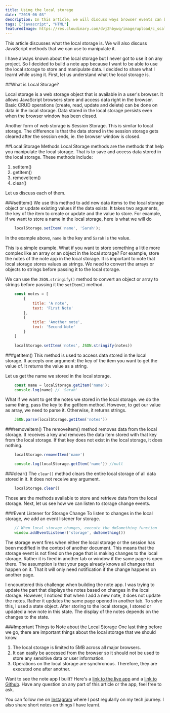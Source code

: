 ```yaml
---
title: Using the local storage
date: "2019-06-03"
description: In this article, we will discuss ways browser events can be handled, default browser actions and event propagation.
tags: ["javascript", "HTML"]
featuredImage: https://res.cloudinary.com/dvj2hbywq/image/upload/c_scale,w_800/v1555007526/ambitious-creative-co-rick-barrett-110145-unsplash-compressor_hzty02.jpg
---
```


This article discusses what the local storage is. We will also discuss JavaScript methods that we can use to manipulate it.

I have always known about the local storage but I never got to use it on any project. So I decided to build a note app because I want to be able to use the local storage to store and manipulate data. I decided to share what I learnt while using it. First, let us understand what the local storage is.

##What is Local Storage?

Local storage is a web storage object that is available in a user's browser. It allows JavaScript browsers store and access data right in the browser.  Basic CRUD operations (create, read, update and delete) can be done on data in the local storage. Data stored in the local storage persists even when the browser window has been closed.

Another form of web storage is  Session Storage. This is similar to local storage. The difference is that the data stored in the session storage gets cleared after the session ends, ie. the browser window is closed.

##Local Storage Methods
Local Storage methods are the methods that help you manipulate the local storage. That is to save and access data stored in the local storage. These methods include:

1. setItem()
2. getItem()
3. removeItem()
4. clear()

Let us discuss each of them. 

###setItem()
We use this method to add new data items to the local storage object or update existing values if the data exists. It takes two arguments, the key of the item to create or update and the value to store. For example, if we want to store a name in the local storage, here is what we will do

```js
    localStorage.setItem('name', 'Sarah');
```

In the example above, `name` is the key and `Sarah` is the value.

This is a simple example. What if you want to store something a little more complex like an array or an object in the local storage? For example, store the notes of the note app in the local storage. It is important to note that local storage stores values as strings. We need to convert the arrays or objects to strings before passing it to the local storage.

We can use the `JSON.stringify()` method to convert an object or array to strings before passing it the `setItem()` method.

```js
    const notes = [
        {  
            title: 'A note',
            text: 'First Note'
        },
        {
            title: 'Another note',
            text: 'Second Note'
        }
    ]

    localStorage.setItem('notes', JSON.stringify(notes))
```

###getItem()
This method is used to access data stored in the local storage. It accepts one argument: the key of the item you want to get the value of. It returns the value as a string. 

Let us get the name we stored in the local storage.

```js
    const name = localStorage.getItem('name');
    console.log(name) // 'Sarah'
```

What if we want to get the notes we stored in the local storage. we do the same thing, pass the key to the getItem method. However, to get our value as array, we need to parse it. Otherwise, it returns strings.

```js
    JSON.parse(localStorage.getItem('notes'))
```

###removeItem()
The removeItem() method removes data from the local storage. It receives a key and removes the data item stored with that key from the local storage. If that key does not exist in the local storage, it does nothing.

```js
    localStorage.removeItem('name')

    console.log(localStorage.getItem('name')) //null
```

###clear()
The `clear()` method clears the entire local storage of all data stored in it. It does not receive any argument.

```js
    localStorage.clear()
```

Those are the methods available to store and retrieve data from the local storage. Next, let us see how we can listen to storage change events.

###Event Listener for Storage Change
To listen to changes in the local storage, we add an event listener for storage. 

```js
    // When local storage changes, execute the doSomething function
    window.addEventListener('storage', doSomething())
```
The storage event fires when either the local storage or the session has been modified in the context of another document. This means that the storage event is not fired on the page that is making changes to the local storage. Rather it is fired in another tab or window if the same page is open there. The assumption is that your page already knows all changes that happen on it. That it will only need notification if the change happens on another page.

I encountered this challenge when building the note app. I was trying to update the part that displays the notes based on changes in the local storage. However, I noticed that when I add a new note, it does not update the notes. Rather it updates the same page opened in another tab. To solve this, I used a state object. After storing to the local storage, I stored or updated a new note in this state. The display of the notes depends on the changes to the state.

###Important Things to Note about the Local Storage
One last thing before we go, there are important things about the local storage that we should know.

1. The local storage is limited to 5MB across all major browsers.
2. It can easily be accessed from the browser so it should not be used to store any sensitive data or user information.
3. Operations on the local storage are synchronous. Therefore, they are executed one after another.

Want to see the note app I built? Here's a [link to the live app](https://sarahchima.github.io/NoteApp/) and a [link to Github](https://github.com/sarahchima/NoteApp). Have any question on any part of this article or the app, feel free to ask.

You can follow me on [Instagram](https://www.instagram.com/sarah_codes_/) where I post regularly on my tech journey. I also share short notes on things I have learnt.



